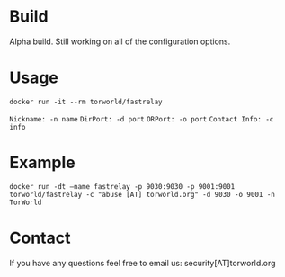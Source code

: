 # Build
Alpha build. Still working on all of the configuration options.

# Usage

`docker run -it --rm torworld/fastrelay`

`Nickname: -n name`
`DirPort: -d port`
`ORPort: -o port`
`Contact Info: -c info`

# Example
`docker run -dt —name fastrelay -p 9030:9030 -p 9001:9001 torworld/fastrelay -c "abuse [AT] torworld.org" -d 9030 -o 9001 -n TorWorld`

# Contact
If you have any questions feel free to email us: security[AT]torworld.org
